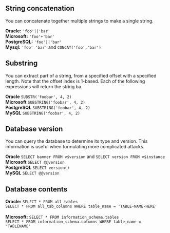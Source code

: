 ## String concatenation
You can concatenate together multiple strings to make a single string.

**Oracle:** `'foo'||'bar'`<br>
**Microsoft:** `'foo'+'bar'`<br>
**PostgreSQL:**  `'foo'||'bar'`<br>
**Mysql:** `'foo' 'bar'` and `CONCAT('foo','bar')` <br>

## Substring
You can extract part of a string, from a specified offset with a specified length. Note that the offset index is 1-based. 
Each of the following expressions will return the string ba.

**Oracle**	`SUBSTR('foobar', 4, 2)`<br>
**Microsoft** `SUBSTRING('foobar', 4, 2)`<br>
**PostgreSQL**	`SUBSTRING('foobar', 4, 2)`<br>
**MySQL**	`SUBSTRING('foobar', 4, 2)`<br>

## Database version
You can query the database to determine its type and version. This information is useful when formulating more complicated attacks.

**Oracle**	`SELECT banner FROM v$version` and `SELECT version FROM v$instance`<br>
**Microsoft**	`SELECT @@version`<br>
**PostgreSQL**	`SELECT version()`<br>
**MySQL**	`SELECT @@version`<br>

## Database contents

**Oracle:**	`SELECT * FROM all_tables`<br>`SELECT * FROM all_tab_columns WHERE table_name = 'TABLE-NAME-HERE'`<br>
<br>
**Microsoft:** `SELECT * FROM information_schema.tables`<br>
`SELECT * FROM information_schema.columns WHERE table_name = 'TABLENAME'`<br>
